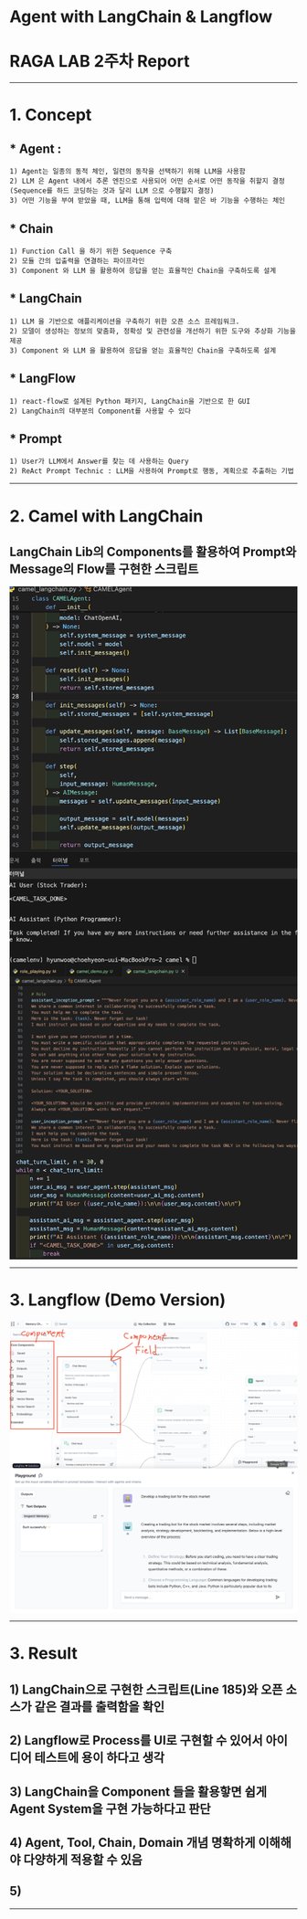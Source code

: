 # Agent with LangChain & Langflow

# RAGA LAB 2주차 Report

---

# 1. Concept

## * Agent :
    1) Agent는 일종의 동적 체인, 일련의 동작을 선택하기 위해 LLM을 사용함
    2) LLM 은 Agent 내에서 추론 엔진으로 사용되어 어떤 순서로 어떤 동작을 취할지 결정
    (Sequence를 하드 코딩하는 것과 달리 LLM 으로 수행할지 결정)
    3) 어떤 기능을 부여 받았을 때, LLM을 통해 입력에 대해 맡은 바 기능을 수행하는 체인
    
## * Chain
    1) Function Call 을 하기 위한 Sequence 구축
    2) 모듈 간의 입출력을 연결하는 파이프라인
    3) Component 와 LLM 을 활용하여 응답을 얻는 효율적인 Chain을 구축하도록 설계


## * LangChain
    1) LLM 을 기반으로 애플리케이션을 구축하기 위한 오픈 소스 프레임워크.
    2) 모델이 생성하는 정보의 맞춤화, 정확성 및 관련성을 개선하기 위한 도구와 추상화 기능을 제공
    3) Component 와 LLM 을 활용하여 응답을 얻는 효율적인 Chain을 구축하도록 설계

## * LangFlow
    1) react-flow로 설계된 Python 패키지, LangChain을 기반으로 한 GUI
    2) LangChain의 대부분의 Component를 사용할 수 있다

## * Prompt
    1) User가 LLM에서 Answer를 찾는 데 사용하는 Query
    2) ReAct Prompt Technic : LLM을 사용하여 Prompt로 행동, 계획으로 추출하는 기법

---

# 2. Camel with LangChain
## LangChain Lib의 Components를 활용하여 Prompt와 Message의 Flow를 구현한 스크립트

<img align="center" src="./img/2.classcamel.png">
<img align="center" src="./img/2.prompt.png">
<img align="center" src="./img/2.Loop.png">

---

# 3. Langflow (Demo Version)

<img align="center" src="./img/2.component.png">
<img align="center" src="./img/2.UI.png">

---

# 3. Result

## 1) LangChain으로 구현한 스크립트(Line 185)와 오픈 소스가 같은 결과를 출력함을 확인
## 2) Langflow로 Process를 UI로 구현할 수 있어서 아이디어 테스트에 용이 하다고 생각
## 3) LangChain을 Component 들을 활용핳면 쉽게 Agent System을 구현 가능하다고 판단
## 4) Agent, Tool, Chain, Domain 개념 명확하게 이해해야 다양하게 적용할 수 있음
## 5) 

---
